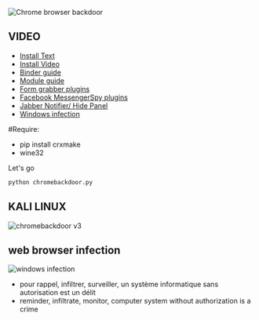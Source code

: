 ![Chrome browser backdoor](http://s24.postimg.org/xls0xq1ud/logochromebackdoor2.png)


## VIDEO
+ [Install Text](https://github.com/graniet/chromebackdoor/blob/master/INSTALL.md)
+ [Install Video](https://www.youtube.com/watch?v=uc4817555Fc)
+ [Binder guide](https://www.youtube.com/watch?v=-dndxUl5a1E)
+ [Module guide](https://www.youtube.com/watch?v=BO05H_4TbSE)
+ [Form grabber plugins](https://www.youtube.com/watch?v=c_u6ec87GZs)
+ [Facebook MessengerSpy plugins](https://www.youtube.com/watch?v=2js1g8dZhjQ)
+ [Jabber Notifier/ Hide Panel](https://www.youtube.com/watch?v=2RgrIiXc4RU)
+ [Windows infection](https://www.youtube.com/watch?v=vnsZVMTXOJQ)

#Require:
+ pip install crxmake
+ wine32

Let's go

```bash
python chromebackdoor.py
```

## KALI LINUX

![chromebackdoor v3](https://s17.postimg.org/sv36ccjdb/fzeezfzfe.png)



## web browser infection

![windows infection](https://s17.postimg.org/97ca9pofj/bot.png)



+ pour rappel, infiltrer, surveiller, un système informatique sans autorisation est un délit
+ reminder, infiltrate, monitor, computer system without authorization is a crime
